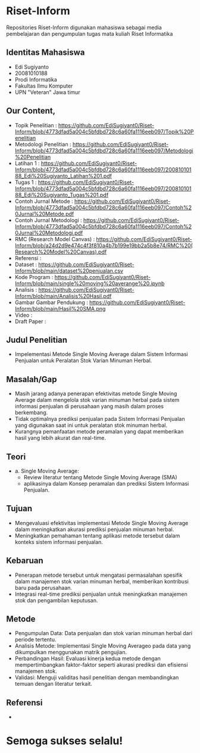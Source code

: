 # Riset-Inform
Repositories Riset-Inform digunakan mahasiswa sebagai media pembelajaran dan pengumpulan tugas mata kuliah Riset Informatika

## Identitas Mahasiswa
- Edi Sugiyanto
- 20081010188
- Prodi Informatika
- Fakultas Ilmu Komputer
- UPN "Veteran" Jawa timur

## Our Content,

- Topik Penelitian : https://github.com/EdiSugiyant0/Riset-Inform/blob/4773dfad5a004c5bfdbd728c6a60fa1116eeb097/Topik%20Penelitian
- Metodologi Penelitian : https://github.com/EdiSugiyant0/Riset-Inform/blob/4773dfad5a004c5bfdbd728c6a60fa1116eeb097/Metodologi%20Penelitian
- Latihan 1 : https://github.com/EdiSugiyant0/Riset-Inform/blob/4773dfad5a004c5bfdbd728c6a60fa1116eeb097/20081010188_Edi%20Sugiyanto_Latihan%201.pdf
- Tugas 1 : https://github.com/EdiSugiyant0/Riset-Inform/blob/4773dfad5a004c5bfdbd728c6a60fa1116eeb097/20081010188_Edi%20Sugiyanto_Tugas%201.pdf
- Contoh Jurnal Metode : https://github.com/EdiSugiyant0/Riset-Inform/blob/4773dfad5a004c5bfdbd728c6a60fa1116eeb097/Contoh%20Jurnal%20Metode.pdf
- Contoh Jurnal Metodologi : https://github.com/EdiSugiyant0/Riset-Inform/blob/4773dfad5a004c5bfdbd728c6a60fa1116eeb097/Contoh%20Jurnal%20Metodologi.pdf
- RMC (Research Model Canvas) : https://github.com/EdiSugiyant0/Riset-Inform/blob/a24d2d9e474c4f3f810a4b7b199e19bb2a5b8e74/RMC%20(Research%20Model%20Canvas).pdf
- Referensi :
- Dataset : https://github.com/EdiSugiyant0/Riset-Inform/blob/main/dataset%20penjualan.csv
- Kode Program : https://github.com/EdiSugiyant0/Riset-Inform/blob/main/single%20moving%20averange%20.ipynb
- Analisis : https://github.com/EdiSugiyant0/Riset-Inform/blob/main/Analisis%20Hasil.pdf
- Gambar Gambar Pendukung : https://github.com/EdiSugiyant0/Riset-Inform/blob/main/Hasil%20SMA.png
- Video :
- Draft Paper :

## Judul Penelitian
   - Impelementasi Metode Single Moving Average dalam Sistem Informasi Penjualan untuk Peralatan Stok Varian Minuman Herbal.

## Masalah/Gap
   - Masih jarang adanya penerapan efektivitas metode Single Moving Average dalam mengelola stok varian minuman herbal pada sistem informasi penjualan di perusahaan yang masih dalam proses berkembang.
   - Tidak optimalnya prediksi penjualan pada Sistem Informasi Penjualan yang digunakan saat ini untuk peralatan stok minuman herbal.
   - Kurangnya pemanfaatan metode peramalan yang dapat memberikan hasil yang lebih akurat dan real-time.
## Teori
   - a. Single Moving Average:
        - Review literatur tentang Metode Single Moving Average (SMA)
        - aplikasinya dalam Konsep peramalan dan prediksi Sistem Informasi Penjualan.
## Tujuan
   - Mengevaluasi efektivitas implementasi Metode Single Moving Average dalam meningkatkan akurasi prediksi penjualan minuman herbal.
   - Meningkatkan pemahaman tentang aplikasi metode tersebut dalam konteks sistem informasi penjualan.

## Kebaruan
   - Penerapan metode tersebut untuk mengatasi permasalahan spesifik dalam manajemen stok varian minuman herbal, memberikan kontribusi baru pada perusahaan.
   - Integrasi real-time prediksi penjualan untuk meningkatkan manajemen stok dan pengambilan keputusan.

## Metode
   - Pengumpulan Data: Data penjualan dan stok varian minuman herbal dari periode tertentu.
   - Analisis Metode: Implementasi Single Moving Averageo pada data yang dikumpulkan menggunakan matrik pengujian.
   - Perbandingan Hasil: Evaluasi kinerja kedua metode dengan mempertimbangkan faktor-faktor seperti akurasi prediksi dan efisiensi manajemen stok.
   - Validasi: Menguji validitas hasil penelitian dengan membandingkan temuan dengan literatur terkait.
          
## Referensi 
   -  

# Semoga sukses selalu!
